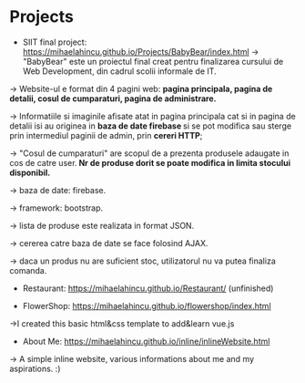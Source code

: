 # Projects
- SIIT final project: https://mihaelahincu.github.io/Projects/BabyBear/index.html 
→	"BabyBear" este un proiectul final creat pentru finalizarea cursului de Web Development, din cadrul scolii informale de IT.

→	Website-ul e format din 4 pagini web: <b>pagina principala, pagina de detalii, cosul de cumparaturi, pagina de administrare.</b>

→	Informatiile si imaginile afisate atat in pagina principala cat si in pagina de detalii isi au originea in <b> baza de date firebase </b> si se pot modifica sau sterge prin intermediul paginii de admin, prin <b>cereri HTTP</b>;

→	"Cosul de cumparaturi" are scopul de a prezenta produsele adaugate in cos de catre user.<b> Nr de produse dorit se poate modifica in limita stocului disponibil.</b>

→	baza de date: firebase.

→	framework: bootstrap.

→	lista de produse este realizata in format JSON.

→	cererea catre baza de date se face folosind AJAX.

→	daca un produs nu are suficient stoc, utilizatorul nu va putea finaliza comanda.


- Restaurant: https://mihaelahincu.github.io/Restaurant/ (unfinished)

- FlowerShop: https://mihaelahincu.github.io/flowershop/index.html

→I created this basic html&css template to add&learn vue.js 

- About Me: https://mihaelahincu.github.io/inline/inlineWebsite.html

→ A simple inline website, various informations about me and my aspirations. :)
